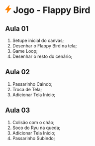 # ![DevSuperior logo](https://raw.githubusercontent.com/devsuperior/bds-assets/main/ds/devsuperior-logo-small.png) Jogo - Flappy Bird

## Aula 01
1. Setupe inicial do canvas;
2. Desenhar o Flappy Bird na tela;
3. Game Loop;
4. Desenhar o resto do cenário;

## Aula 02
1. Passarinho Caindo;
2. Troca de Tela;
3. Adicionar Tela Inicio;

## Aula 03
1. Colisão com o chão;
2. Soco do Ryu na queda;
3. Adicionar Tela Inicio;
4. Passarinho Subindo;